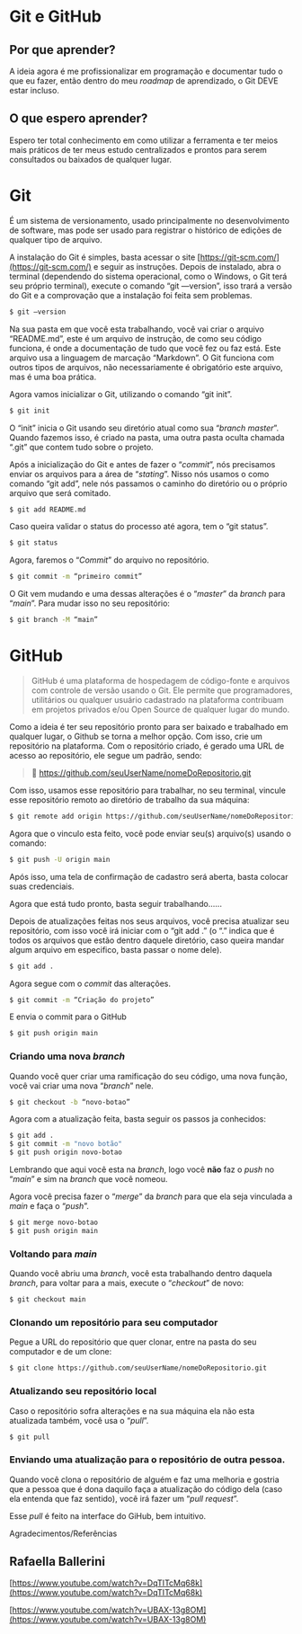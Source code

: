 # Git e GitHub

## Por que aprender?

A ideia agora é me profissionalizar em programação e documentar tudo o que eu fazer, então dentro do meu *roadmap* de aprendizado, o Git DEVE estar incluso.

## O que espero aprender?

Espero ter total conhecimento em como utilizar a ferramenta e ter meios mais práticos de ter meus estudo centralizados e prontos para serem consultados ou baixados de qualquer lugar.

# Git

É um sistema de versionamento, usado principalmente no desenvolvimento de software, mas pode ser usado para registrar o histórico de edições de qualquer tipo de arquivo.

A instalação do Git é simples, basta acessar o site [https://git-scm.com/](https://git-scm.com/) e seguir as instruções. Depois de instalado, abra o terminal (dependendo do sistema operacional, como o Windows, o Git terá seu próprio terminal), execute o comando “git —version”, isso trará a versão do Git e a comprovação que a instalação foi feita sem problemas.

```bash
$ git —version
```

Na sua pasta em que você esta trabalhando, você vai criar o arquivo “README.md”, este é um arquivo de instrução, de como seu código funciona, é onde a documentação de tudo que você fez ou faz está. Este arquivo usa a linguagem de marcação “Markdown”. O Git funciona com outros tipos de arquivos, não necessariamente é obrigatório este arquivo, mas é uma boa prática.

Agora vamos inicializar o Git, utilizando o comando “git init”.

```bash
$ git init
```

O “init” inicia o Git usando seu diretório atual como sua “*branch master*”. Quando fazemos isso, é criado na pasta, uma outra pasta oculta chamada “.git” que contem tudo sobre o projeto.

Após a inicialização do Git e antes de fazer o “*commit*”, nós precisamos enviar os arquivos para a área de “*stating*”. Nisso nós usamos o como comando “git add”, nele nós passamos o caminho do diretório ou o próprio arquivo que será comitado.

```bash
$ git add README.md
```

Caso queira validar o status do processo até agora, tem o “git status”.

```bash
$ git status
```

Agora, faremos o “*Commit*” do arquivo no repositório.

```bash
$ git commit -m “primeiro commit”
```

O Git vem mudando e uma dessas alterações é o “*master*” da *branch* para “*main*”. Para mudar isso no seu repositório:

```bash
$ git branch -M “main”
```

# GitHub

> GitHub é uma plataforma de hospedagem de código-fonte e arquivos com controle de versão usando o Git. Ele permite que programadores, utilitários ou qualquer usuário cadastrado na plataforma contribuam em projetos privados e/ou Open Source de qualquer lugar do mundo.
> 

Como a ideia é ter seu repositório pronto para ser baixado e trabalhado em qualquer lugar, o Github se torna a melhor opção. Com isso, crie um repositório na plataforma. Com o repositório criado, é gerado uma URL de acesso ao repositório, ele segue um padrão, sendo:

> 📖 https://github.com/seuUserName/nomeDoRepositorio.git


Com isso, usamos esse repositório para trabalhar, no seu terminal, vincule esse repositório remoto ao diretório de trabalho da sua máquina:

```bash
$ git remote add origin https://github.com/seuUserName/nomeDoRepositorio.git
```

Agora que o vinculo esta feito, você pode enviar seu(s) arquivo(s) usando o comando:

```bash
$ git push -U origin main
```

Após isso, uma tela de confirmação de cadastro será aberta, basta colocar suas credenciais.

Agora que está tudo pronto, basta seguir trabalhando......

Depois de atualizações feitas nos seus arquivos, você precisa atualizar seu repositório, com isso você irá iniciar com o “git add .” (o “.” indica que é todos os arquivos que estão dentro daquele diretório, caso queira mandar algum arquivo em especifico, basta passar o nome dele).

```bash
$ git add .
```

Agora segue com o *commit* das alterações.

```bash
$ git commit -m “Criação do projeto”
```

E envia o commit para o GitHub

```bash
$ git push origin main
```

### Criando uma nova *branch*

Quando você quer criar uma ramificação do seu código, uma nova função, você vai criar uma nova “*branch*” nele.

```bash
$ git checkout -b “novo-botao” 
```

Agora com a atualização feita, basta seguir os passos ja conhecidos:

```bash
$ git add .
$ git commit -m "novo botão"
$ git push origin novo-botao
```

Lembrando que aqui você esta na *branch*, logo você **não** faz o *push* no “*main*” e sim na *branch* que você nomeou.

Agora você precisa fazer o “*merge*” da *branch* para que ela seja vinculada a *main* e faça o “*push*”.

```bash
$ git merge novo-botao
$ git push origin main
```

### Voltando para *main*

Quando você abriu uma *branch*, você esta trabalhando dentro daquela *branch*, para voltar para a mais, execute o “*checkout*” de novo:

```bash
$ git checkout main
```

### Clonando um repositório para seu computador

Pegue a URL do repositório que quer clonar, entre na pasta do seu computador e de um clone:

```bash
$ git clone https://github.com/seuUserName/nomeDoRepositorio.git
```

### Atualizando seu repositório local

Caso o repositório sofra alterações e na sua máquina ela não esta atualizada também, você usa o “*pull*”.

```bash
$ git pull
```

### Enviando uma atualização para o repositório de outra pessoa.

Quando você clona o repositório de alguém e faz uma melhoria e gostria que a pessoa que é dona daquilo faça a atualização do código dela (caso ela entenda que faz sentido), você irá fazer um “*pull request*”.

Esse *pull* é feito na interface do GiHub, bem intuitivo.

Agradecimentos/Referências

## Rafaella Ballerini

[https://www.youtube.com/watch?v=DqTITcMq68k](https://www.youtube.com/watch?v=DqTITcMq68k)

[https://www.youtube.com/watch?v=UBAX-13g8OM](https://www.youtube.com/watch?v=UBAX-13g8OM)
